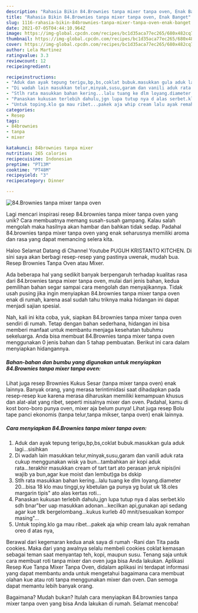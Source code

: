 ```yaml
---
description: "Rahasia Bikin 84.Brownies tanpa mixer tanpa oven, Enak Banget"
title: "Rahasia Bikin 84.Brownies tanpa mixer tanpa oven, Enak Banget"
slug: 1116-rahasia-bikin-84brownies-tanpa-mixer-tanpa-oven-enak-banget
date: 2021-07-05T04:44:10.964Z
image: https://img-global.cpcdn.com/recipes/bc1d35aca77ec265/680x482cq70/84brownies-tanpa-mixer-tanpa-oven-foto-resep-utama.jpg
thumbnail: https://img-global.cpcdn.com/recipes/bc1d35aca77ec265/680x482cq70/84brownies-tanpa-mixer-tanpa-oven-foto-resep-utama.jpg
cover: https://img-global.cpcdn.com/recipes/bc1d35aca77ec265/680x482cq70/84brownies-tanpa-mixer-tanpa-oven-foto-resep-utama.jpg
author: Lela Martinez
ratingvalue: 3.3
reviewcount: 12
recipeingredient:

recipeinstructions:
- "Aduk dan ayak tepung terigu,bp,bs,coklat bubuk.masukkan gula aduk lagi...sisihkan"
- "Di wadah lain masukkan telur,minyak,susu,garam dan vanili aduk rata cukup menggunakan wisk ya bun...tambahkan air kopi aduk rata...terakhir masukkan cream of tart tart ato perasan jeruk nipis(ini wajib ya bun,agar kue moist dan lembut)ga bs dskip"
- "Stlh rata masukkan bahan kering...lalu tuang ke dlm loyang.diameter 20...bisa 18 klo mau tinggi,sy kbetulan ga punya yg bulat uk 18.oles margarin tipis&#34; ato alas kertas roti..."
- "Panaskan kukusan terlebih dahulu,jgn lupa tutup nya d alas serbet.klo sdh bnar&#34;ber uap masukkan adonan...kecilkan api,gunakan api sedang agar kue tdk bergelombang...kukus kurleb 40 mnit/sesuaikan kompor masing&#34;..."
- "Untuk toping.klo ga mau ribet...pakek aja whip cream lalu ayak remahan oreo d atas nya,"
categories:
- Resep
tags:
- 84brownies
- tanpa
- mixer

katakunci: 84brownies tanpa mixer 
nutrition: 265 calories
recipecuisine: Indonesian
preptime: "PT13M"
cooktime: "PT48M"
recipeyield: "3"
recipecategory: Dinner

---
```



![84.Brownies tanpa mixer tanpa oven](https://img-global.cpcdn.com/recipes/bc1d35aca77ec265/680x482cq70/84brownies-tanpa-mixer-tanpa-oven-foto-resep-utama.jpg)

Lagi mencari inspirasi resep 84.brownies tanpa mixer tanpa oven yang unik? Cara membuatnya memang susah-susah gampang. Kalau salah mengolah maka hasilnya akan hambar dan bahkan tidak sedap. Padahal 84.brownies tanpa mixer tanpa oven yang enak seharusnya memiliki aroma dan rasa yang dapat memancing selera kita.

Haloo Selamat Datang di Channel Youtube PUGUH KRISTANTO KITCHEN. Di sini saya akan berbagi resep-resep yang pastinya uwenak, mudah bua. Resep Brownies Tanpa Oven atau Mixer.

Ada beberapa hal yang sedikit banyak berpengaruh terhadap kualitas rasa dari 84.brownies tanpa mixer tanpa oven, mulai dari jenis bahan, kedua pemilihan bahan segar sampai cara mengolah dan menyajikannya. Tidak usah pusing jika ingin menyiapkan 84.brownies tanpa mixer tanpa oven enak di rumah, karena asal sudah tahu triknya maka hidangan ini dapat menjadi sajian spesial.


Nah, kali ini kita coba, yuk, siapkan 84.brownies tanpa mixer tanpa oven sendiri di rumah. Tetap dengan bahan sederhana, hidangan ini bisa memberi manfaat untuk membantu menjaga kesehatan tubuhmu sekeluarga. Anda bisa membuat 84.Brownies tanpa mixer tanpa oven menggunakan 0 jenis bahan dan 5 tahap pembuatan. Berikut ini cara dalam menyiapkan hidangannya.

<!--inarticleads1-->

##### Bahan-bahan dan bumbu yang digunakan untuk menyiapkan 84.Brownies tanpa mixer tanpa oven:



Lihat juga resep Brownies Kukus Sesar (tanpa mixer tanpa oven) enak lainnya. Banyak orang, yang merasa terintimidasi saat dihadapkan pada resep-resep kue karena merasa diharuskan memiliki kemampuan khusus dan alat-alat yang ribet, seperti misalnya mixer dan oven. Padahal, kamu di kost boro-boro punya oven, mixer aja belum punya! Lihat juga resep Bolu tape panci ekonomis (tanpa telur,tanpa mikser, tanpa oven) enak lainnya. 

<!--inarticleads2-->

##### Cara menyiapkan 84.Brownies tanpa mixer tanpa oven:

1. Aduk dan ayak tepung terigu,bp,bs,coklat bubuk.masukkan gula aduk lagi...sisihkan
1. Di wadah lain masukkan telur,minyak,susu,garam dan vanili aduk rata cukup menggunakan wisk ya bun...tambahkan air kopi aduk rata...terakhir masukkan cream of tart tart ato perasan jeruk nipis(ini wajib ya bun,agar kue moist dan lembut)ga bs dskip
1. Stlh rata masukkan bahan kering...lalu tuang ke dlm loyang.diameter 20...bisa 18 klo mau tinggi,sy kbetulan ga punya yg bulat uk 18.oles margarin tipis&#34; ato alas kertas roti...
1. Panaskan kukusan terlebih dahulu,jgn lupa tutup nya d alas serbet.klo sdh bnar&#34;ber uap masukkan adonan...kecilkan api,gunakan api sedang agar kue tdk bergelombang...kukus kurleb 40 mnit/sesuaikan kompor masing&#34;...
1. Untuk toping.klo ga mau ribet...pakek aja whip cream lalu ayak remahan oreo d atas nya,


Berawal dari kegemaran kedua anak saya di rumah -Rani dan Tita pada cookies. Maka dari yang awalnya selalu membeli cookies coklat kemasan sebagai teman saat menyantap teh, kopi, maupun susu. Tenang saja untuk cara membuat roti tanpa mixer dan oven juga bisa Anda lakukan. Aplikasi Resep Kue Tanpa Mixer Tanpa Oven, didalam aplikasi ini terdapat informasi yang dapat membantu anda untuk mengetahui bagaimana cara membuat olahan kue atau roti tanpa menggunakan mixer dan oven. Dan semoga dapat memantu lebih banyak orang. 

Bagaimana? Mudah bukan? Itulah cara menyiapkan 84.brownies tanpa mixer tanpa oven yang bisa Anda lakukan di rumah. Selamat mencoba!
